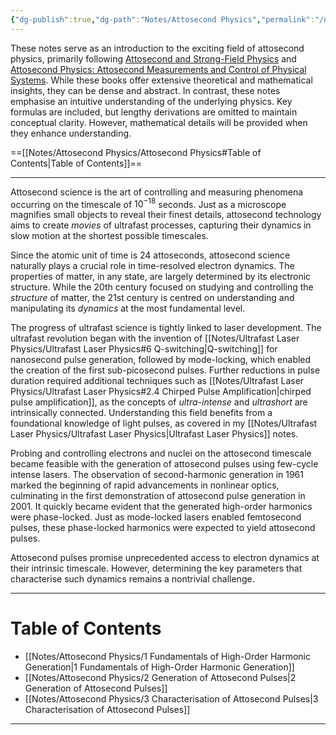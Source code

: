 ```yaml
---
{"dg-publish":true,"dg-path":"Notes/Attosecond Physics","permalink":"/notes/attosecond-physics/","dgShowBacklinks":"false","dgShowLocalGraph":true,"dgShowInlineTitle":true,"dgShowToc":"false","updated":"2025-02-07T12:04:44.000+01:00"}
---
```


These notes serve as an introduction to the exciting field of attosecond physics, primarily following [Attosecond and Strong-Field Physics](https://www.cambridge.org/core/books/attosecond-and-strongfield-physics/B75E906A3C0AFE97902F0500312816B3) and [Attosecond Physics: Attosecond Measurements and Control of Physical Systems](https://link.springer.com/book/10.1007/978-3-642-37623-8). While these books offer extensive theoretical and mathematical insights, they can be dense and abstract. In contrast, these notes emphasise an intuitive understanding of the underlying physics. Key formulas are included, but lengthy derivations are omitted to maintain conceptual clarity. However, mathematical details will be provided when they enhance understanding.

==[[Notes/Attosecond Physics/Attosecond Physics#Table of Contents\|Table of Contents]]==

---

Attosecond science is the art of controlling and measuring phenomena occurring on the timescale of $10^{-18}$ seconds. Just as a microscope magnifies small objects to reveal their finest details, attosecond technology aims to create _movies_ of ultrafast processes, capturing their dynamics in slow motion at the shortest possible timescales.

Since the atomic unit of time is 24 attoseconds, attosecond science naturally plays a crucial role in time-resolved electron dynamics. The properties of matter, in any state, are largely determined by its electronic structure. While the 20th century focused on studying and controlling the _structure_ of matter, the 21st century is centred on understanding and manipulating its _dynamics_ at the most fundamental level.

The progress of ultrafast science is tightly linked to laser development. The ultrafast revolution began with the invention of [[Notes/Ultrafast Laser Physics/Ultrafast Laser Physics#6 Q-switching\|Q-switching]] for nanosecond pulse generation, followed by mode-locking, which enabled the creation of the first sub-picosecond pulses. Further reductions in pulse duration required additional techniques such as [[Notes/Ultrafast Laser Physics/Ultrafast Laser Physics#2.4 Chirped Pulse Amplification\|chirped pulse amplification]], as the concepts of _ultra-intense_ and _ultrashort_ are intrinsically connected. Understanding this field benefits from a foundational knowledge of light pulses, as covered in my [[Notes/Ultrafast Laser Physics/Ultrafast Laser Physics\|Ultrafast Laser Physics]] notes. 

Probing and controlling electrons and nuclei on the attosecond timescale became feasible with the generation of attosecond pulses using few-cycle intense lasers. The observation of second-harmonic generation in 1961 marked the beginning of rapid advancements in nonlinear optics, culminating in the first demonstration of attosecond pulse generation in 2001. It quickly became evident that the generated high-order harmonics were phase-locked. Just as mode-locked lasers enabled femtosecond pulses, these phase-locked harmonics were expected to yield attosecond pulses.

Attosecond pulses promise unprecedented access to electron dynamics at their intrinsic timescale. However, determining the key parameters that characterise such dynamics remains a nontrivial challenge.

---
# Table of Contents
- [[Notes/Attosecond Physics/1 Fundamentals of High-Order Harmonic Generation\|1 Fundamentals of High-Order Harmonic Generation]]
- [[Notes/Attosecond Physics/2 Generation of Attosecond Pulses\|2 Generation of Attosecond Pulses]]
- [[Notes/Attosecond Physics/3 Characterisation of Attosecond Pulses\|3 Characterisation of Attosecond Pulses]]

---
